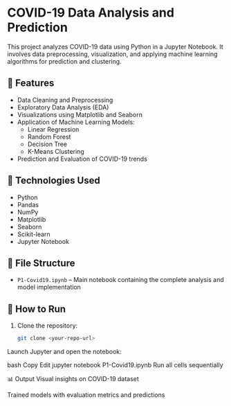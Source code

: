 # COVID-19 Data Analysis and Prediction

This project analyzes COVID-19 data using Python in a Jupyter Notebook. It involves data preprocessing, visualization, and applying machine learning algorithms for prediction and clustering.

## 📌 Features

- Data Cleaning and Preprocessing
- Exploratory Data Analysis (EDA)
- Visualizations using Matplotlib and Seaborn
- Application of Machine Learning Models:
  - Linear Regression
  - Random Forest
  - Decision Tree
  - K-Means Clustering
- Prediction and Evaluation of COVID-19 trends

## 🧰 Technologies Used

- Python
- Pandas
- NumPy
- Matplotlib
- Seaborn
- Scikit-learn
- Jupyter Notebook

## 📁 File Structure

- `P1-Covid19.ipynb` – Main notebook containing the complete analysis and model implementation

## 🧪 How to Run

1. Clone the repository:
   ```bash
   git clone <your-repo-url>
Launch Jupyter and open the notebook:

bash
Copy
Edit
jupyter notebook P1-Covid19.ipynb
Run all cells sequentially

📊 Output
Visual insights on COVID-19 dataset

Trained models with evaluation metrics and predictions
